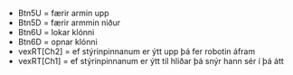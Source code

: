 * Btn5U = færir armin upp
* Btn5D = færir armmin niður
* Btn6U = lokar klónni
* Btn6D = opnar klónni
* vexRT[Ch2] = ef stýrinpinnanum er ýtt upp þá fer robotin áfram
* vexRT[Ch1] = ef stýrinpinnanum er ýtt til hliðar þá snýr hann sér í þá átt
